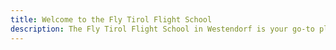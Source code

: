 ```yaml
---
title: Welcome to the Fly Tirol Flight School
description: The Fly Tirol Flight School in Westendorf is your go-to place for all things paragliding in the Kitzbühel Alps and beyond!
---
```

